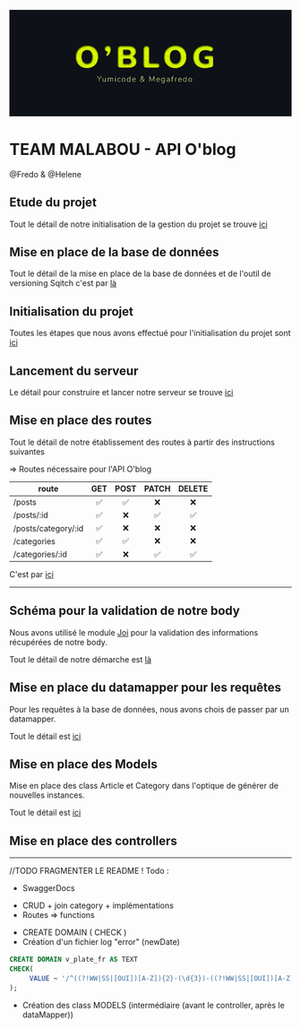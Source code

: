 ![title](./__docs__/img/Title.jpg)

# TEAM MALABOU - API O'blog

@Fredo & @Helene

## Etude du projet

Tout le détail de notre initialisation de la gestion du projet se trouve [ici](./__docs__/01_Mise%20en%20place%20API)

## Mise en place de la base de données

Tout le détail de la mise en place de la base de données et de l'outil de versioning Sqitch c'est par [là](./__docs__/02_Base%20de%20donn%C3%A9es.md)

## Initialisation du projet

Toutes les étapes que nous avons effectué pour l'initialisation du projet sont [ici](./__docs__/03_Initialisation.md)

## Lancement du serveur

Le détail pour construire et lancer notre serveur se trouve [ici](./__docs__/04_Serveur.md)

## Mise en place des routes

Tout le détail de notre établissement des routes à partir des instructions suivantes 

=> Routes nécessaire pour l'API O'blog

| route               |  GET  | POST  | PATCH | DELETE |
| ------------------- | :---: | :---: | :---: | :----: |
| /posts              |   ✅   |   ✅   |   ❌   |   ❌    |
| /posts/:id          |   ✅   |   ❌   |   ✅   |   ✅    |
| /posts/category/:id |   ✅   |   ❌   |   ❌   |   ❌    |
| /categories         |   ✅   |   ✅   |   ❌   |   ❌    |
| /categories/:id     |   ✅   |   ❌   |   ✅   |   ✅    |


C'est par [ici](./__docs__/05_Routes.md)

---

## Schéma pour la validation de notre body

Nous avons utilisé le module [Joi](https://joi.dev/api/?v=17.6.0) pour la validation des informations récupérées de notre body.

Tout le détail de notre démarche est [là](./__docs__/06_Schema.md)

## Mise en place du datamapper pour les requêtes

Pour les requêtes à la base de données, nous avons chois de passer par un datamapper.

Tout le détail est [ici](./__docs__/07_Datamapper.md)

## Mise en place des Models

Mise en place des class Article et Category dans l'optique de générer de nouvelles instances.

Tout le détail est [ici](./__docs__/08_Models.md)

## Mise en place des controllers

---

//TODO FRAGMENTER LE README !
Todo :

<!-- - Import AD HOC -->
- SwaggerDocs
<!-- - Controllers => toutes les méthodes -->
- CRUD + join category + implémentations
- Routes => functions
  <!-- - Requêtes paramétrées ( Route path: /user/:userId(\d+)  ) -->
  <!-- - Utilisation de npm Joi (PATCH & POST) -->
<!-- - restClient => tests des routes -->
<!-- - DataMapper -->
- CREATE DOMAIN ( CHECK )
- Création d'un fichier log "error" (newDate)

```sql
CREATE DOMAIN v_plate_fr AS TEXT
CHECK(
     VALUE ~ '/^((?!WW|SS|[OUI])[A-Z]){2}-(\d{3})-((?!WW|SS|[OUI])[A-Z]){2}$/gm'
);
```

- Création des class MODELS (intermédiaire (avant le controller, après le dataMapper))
